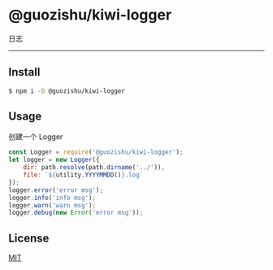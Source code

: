# @guozishu/kiwi-logger

日志

---

## Install

```bash
$ npm i -D @guozishu/kiwi-logger
```

## Usage

创建一个 Logger

```js
const Logger = require('@guozishu/kiwi-logger');
let logger = new Logger({
    dir: path.resolve(path.dirname('../')),
    file: `${utility.YYYYMMDD()}.log`
});
logger.error('error msg');
logger.info('info msg');
logger.warn('warn msg');
logger.debug(new Error('error msg'));

```

## License
[MIT](LICENSE)

